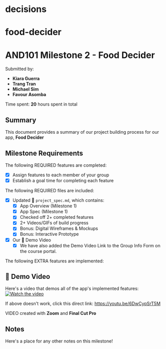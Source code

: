 # decisions
# food-decider
<!-- (This is a comment) INSTRUCTIONS: Go through this page and fill out any **bolded** entries with their correct values.-->

# AND101 Milestone 2 - **Food Decider**

Submitted by:
- **Kiara Guerra**
- **Trang Tran**
- **Michael Sim**
- **Favour Asomba**

Time spent: **20** hours spent in total

## Summary

This document provides a summary of our project building process for our app, **Food Decider**

## Milestone Requirements

<!-- Please be sure to change the [ ] to [x] for any features you completed.  If a feature is not checked [x], you might miss the points for that item! -->

The following REQUIRED features are completed:

- [X] Assign features to each member of your group
- [X] Establish a goal time for completing each feature

The following REQUIRED files are included:

- [X] Updated 📄 `project_spec.md`, which contains:
  - [X] App Overview (Milestone 1)
  - [X] App Spec (Milestone 1)
  - [X] Checked off 2+ completed features
  - [X] 2+ Videos/GIFs of build progress
  - [X] Bonus: Digital Wireframes & Mockups
  - [X] Bonus: Interactive Prototype

- [X] Our 🎥 Demo Video
  - [X] We have also added the Demo Video Link to the Group Info Form on the course portal.

The following EXTRA features are implemented:

<!-- - [X] App uses an additional API (https://yesno.wtf/) that helps our users make even more decisions quickly! -->

## 🎥 Demo Video

Here's a video that demos all of the app's implemented features:
[![Watch the video](https://img.youtube.com/vi/6DwCypSrT5M/maxresdefault.jpg)](https://youtu.be/6DwCypSrT5M)

If above doesn't work, click this direct link:
https://youtu.be/6DwCypSrT5M

VIDEO created with **Zoom** and **Final Cut Pro**

## Notes

Here's a place for any other notes on this milestone!
